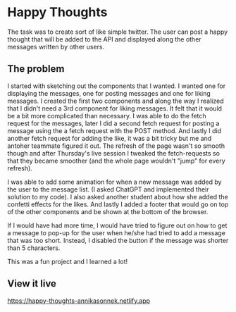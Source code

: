 # Happy Thoughts

The task was to create sort of like simple twitter. The user can post a happy thought that will be added to the API and displayed along the other messages written by other users. 

## The problem

I started with sketching out the components that I wanted. I wanted one for displaying the messages, one for posting messages and one for liking messages. I created the first two components and along the way I realized that I didn't need a 3rd component for liking messages. It felt that it would be a bit more complicated than necessary. I was able to do the fetch request for the messages, later I did a second fetch request for posting a message using the a fetch request with the POST method. And lastly I did another fetch request for adding the like, it was a bit tricky but me and antoher teammate figured it out. The refresh of the page wasn't so smooth though and after Thursday's live session I tweaked the fetch-requests so that they became smoother (and the whole page wouldn't "jump" for every refresh). 

I was able to add some animation for when a new message was added by the user to the message list. (I asked ChatGPT and implemented their solution to my code). I also asked another student about how she added the confetti effects for the likes. And lastly I added a footer that would go on top of the other components and be shown at the bottom of the browser. 

If I would have had more time, I would have tried to figure out on how to get a message to pop-up for the user when he/she had tried to add a message that was too short. Instead, I disabled the button if the message was shorter than 5 characters. 

This was a fun project and I learned a lot!

## View it live

https://happy-thoughts-annikasonnek.netlify.app
